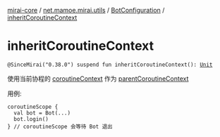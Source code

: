 [mirai-core](../../index.md) / [net.mamoe.mirai.utils](../index.md) / [BotConfiguration](index.md) / [inheritCoroutineContext](./inherit-coroutine-context.md)

# inheritCoroutineContext

`@SinceMirai("0.38.0") suspend fun inheritCoroutineContext(): `[`Unit`](https://kotlinlang.org/api/latest/jvm/stdlib/kotlin/-unit/index.html)

使用当前协程的 [coroutineContext](https://kotlinlang.org/api/latest/jvm/stdlib/kotlin.coroutines/coroutine-context.html) 作为 [parentCoroutineContext](parent-coroutine-context.md)

用例:

```
coroutineScope {
  val bot = Bot(...)
  bot.login()
} // coroutineScope 会等待 Bot 退出
```


